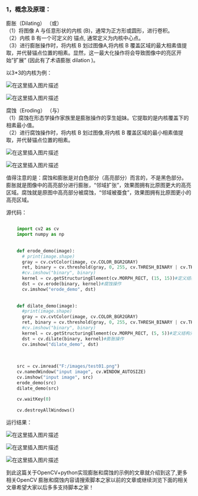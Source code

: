 ###  1，概念及原理：  

膨胀（Dilating） （或）  
（1）将图像 A 与任意形状的内核 (B)，通常为正方形或圆形，进行卷积。  
（2）内核 B 有一个可定义的 锚点, 通常定义为内核中心点。  
（3）进行膨胀操作时，将内核 B 划过图像A,将内核 B
覆盖区域的最大相素值提取，并代替锚点位置的相素。显然，这一最大化操作将会导致图像中的亮区开始”扩展” (因此有了术语膨胀 dilation )。  

以3*3的内核为例：  

![在这里插入图片描述](https://img.jbzj.com/file_images/article/202012/2020122114280887.png)

![在这里插入图片描述](https://img.jbzj.com/file_images/article/202012/2020122114280888.png)  

腐蚀（Eroding） （与）  
（1）腐蚀在形态学操作家族里是膨胀操作的孪生姐妹。它提取的是内核覆盖下的相素最小值。  
（2）进行腐蚀操作时，将内核 B 划过图像,将内核 B 覆盖区域的最小相素值提取，并代替锚点位置的相素。

![在这里插入图片描述](https://img.jbzj.com/file_images/article/202012/2020122114280889.png)

![在这里插入图片描述](https://img.jbzj.com/file_images/article/202012/2020122114280890.png)

值得注意的是：腐蚀和膨胀是对白色部分（高亮部分）而言的，不是黑色部分。
膨胀就是图像中的高亮部分进行膨胀，“邻域扩张”，效果图拥有比原图更大的高亮区域。腐蚀就是原图中高亮部分被腐蚀，“邻域被蚕食”，效果图拥有比原图更小的高亮区域。

源代码：

```python

    import cv2 as cv
    import numpy as np
    
    
    def erode_demo(image):
      # print(image.shape)
      gray = cv.cvtColor(image, cv.COLOR_BGR2GRAY)
      ret, binary = cv.threshold(gray, 0, 255, cv.THRESH_BINARY | cv.THRESH_OTSU)
      #cv.imshow("binary", binary)
      kernel = cv.getStructuringElement(cv.MORPH_RECT, (15, 15))#定义结构元素的形状和大小
      dst = cv.erode(binary, kernel)#腐蚀操作
      cv.imshow("erode_demo", dst)
    
    
    def dilate_demo(image):
      #print(image.shape)
      gray = cv.cvtColor(image, cv.COLOR_BGR2GRAY)
      ret, binary = cv.threshold(gray, 0, 255, cv.THRESH_BINARY | cv.THRESH_OTSU)
      #cv.imshow("binary", binary)
      kernel = cv.getStructuringElement(cv.MORPH_RECT, (5, 5))#定义结构元素的形状和大小
      dst = cv.dilate(binary, kernel)#膨胀操作
      cv.imshow("dilate_demo", dst)
    
    
    
    src = cv.imread("F:/images/test01.png")
    cv.namedWindow("input image", cv.WINDOW_AUTOSIZE)
    cv.imshow("input image", src)
    erode_demo(src)
    dilate_demo(src)
    
    cv.waitKey(0)
    
    cv.destroyAllWindows()
```

运行结果：  

![在这里插入图片描述](https://img.jbzj.com/file_images/article/202012/2020122114280891.png)  

![在这里插入图片描述](https://img.jbzj.com/file_images/article/202012/2020122114280892.png)  

![在这里插入图片描述](https://img.jbzj.com/file_images/article/202012/2020122114280893.png)

到此这篇关于OpenCV+python实现膨胀和腐蚀的示例的文章就介绍到这了,更多相关OpenCV
膨胀和腐蚀内容请搜索脚本之家以前的文章或继续浏览下面的相关文章希望大家以后多多支持脚本之家！

